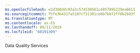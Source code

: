 ```yaml
---
ms.openlocfilehash: e2d390ddc93a3c574530561c4857895229ea6611
ms.sourcegitcommit: 75fe364317a518fcf31381ce6b7bb72ff6b2b93f
ms.translationtype: MT
ms.contentlocale: es-ES
ms.lasthandoff: 09/11/2019
ms.locfileid: "68191309"
---
```

Data Quality Services
